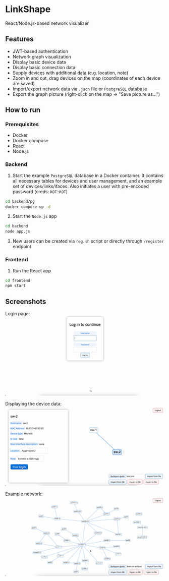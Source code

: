 # LinkShape
React/Node.js-based network visualizer

## Features

- JWT-based authentication
- Network graph visualization
- Display basic device data
- Display basic connection data
- Supply devices with additional data (e.g. location, note)
- Zoom in and out, drag devices on the map (coordinates of each device are saved)
- Import/export network data via `.json` file or `PostgreSQL` database
- Export the graph picture (right-click on the map -> "Save picture as...")

## How to run
### Prerequisites
- Docker
- Docker compose
- React
- Node.js
### Backend
1. Start the example `PostgreSQL` database in a Docker container. It contains all necessary tables for devices and user
management, and an example set of devices/links/ifaces. Also initiates a user with pre-encoded password (creds: `KOT:KOT`)

```bash
cd backend/pg
docker compose up -d
```

2. Start the `Node.js` app
```bash
cd backend
node app.js
```

3. New users can be created via `reg.sh` script or directly through `/register` endpoint

### Frontend
1. Run the React app
```bash
cd frontend
npm start
```

## Screenshots
Login page:
![login page](screenshots/login_page.png)

Displaying the device data:
![device data](screenshots/main_page.png)

Example network:
![example network](screenshots/example_network.png)